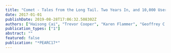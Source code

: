 ```yaml
---
title: "Comet - Tales from the Long Tail. Two Years In, and 10,000 Users Later"
date: 2017-01-01
publishDate: 2019-08-28T17:06:32.508302Z
authors: ["Haisong Cai", "Trevor Cooper", "Karen Flammer", "Geoffrey C. Fox", "Christopher Irving", "Gregor von Laszewski", "Amit Majumdar", "Dmitry Mishin", "Mike Norman", "Philip Papadopoulos", " others"]
publication_types: ["1"]
abstract: ""
featured: false
publication: "*PEARC17*"
---
```


